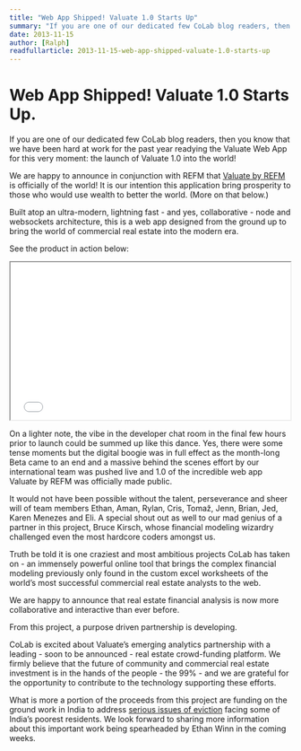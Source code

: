 ```yaml
---
title: "Web App Shipped! Valuate 1.0 Starts Up"
summary: "If you are one of our dedicated few CoLab blog readers, then you know that we have been hard at work for the past year readying the Valuate Web App for this very moment: the launch of Valuate 1.0 into the world!"
date: 2013-11-15
author: [Ralph]
readfullarticle: 2013-11-15-web-app-shipped-valuate-1.0-starts-up
---
```


# Web App Shipped! Valuate 1.0 Starts Up.

If you are one of our dedicated few CoLab blog readers, then you know that we have been hard at work for the past year readying the Valuate Web App for this very moment: the launch of Valuate 1.0 into the world!

We are happy to announce in conjunction with REFM that [Valuate by REFM](http://www.getrefm.com/) is officially of the world! It is our intention this application bring prosperity to those who would use wealth to better the world. (More on that below.)

Built atop an ultra-modern, lightning fast - and yes, collaborative - node and  websockets architecture, this is a web app designed from the ground up to bring the world of commercial real estate into the modern era.

See the product in action below:

<iframe src="//player.vimeo.com/video/67144430" width="500" height="281" webkitallowfullscreen mozallowfullscreen allowfullscreen></iframe>

On a lighter note, the vibe in the developer chat room in the final few hours prior to launch could be summed up like this dance. Yes, there were some tense moments but the digital boogie was in full effect as the month-long Beta came to an end and a massive behind the scenes effort by our international team was pushed live and 1.0 of the incredible web app Valuate by REFM was officially made public.

It would not have been possible without the talent, perseverance and sheer will of team members Ethan, Aman, Rylan, Cris, Tomaž, Jenn, Brian, Jed, Karen Menezes and Eli. A special shout out as well to our mad genius of a partner in this project, Bruce Kirsch, whose financial modeling wizardry challenged even the most hardcore coders amongst us.

Truth be told it is one craziest and most ambitious projects CoLab has taken on - an immensely powerful online tool that brings the complex financial modeling previously only found in the custom excel worksheets of the world’s most successful commercial real estate analysts to the web.

We are happy to announce that real estate financial analysis is now more collaborative and interactive than ever before.

From this project, a purpose driven partnership is developing.

CoLab is excited about Valuate’s emerging analytics partnership with a leading - soon to be announced - real estate crowd-funding platform. We firmly believe that the future of community and commercial real estate investment is in the hands of the people - the 99% - and we are grateful for the opportunity to contribute to the technology supporting these efforts.

What is more a portion of the proceeds from this project are funding on the ground work in India to address [serious issues of eviction](http://india.blogs.nytimes.com/2013/11/05/a-slum-spends-sleepless-nights-in-fear-of-eviction/?src=rechp&_r=1) facing some of India’s poorest residents.  We look forward to sharing more information about this important work being spearheaded by Ethan Winn in the coming weeks.
